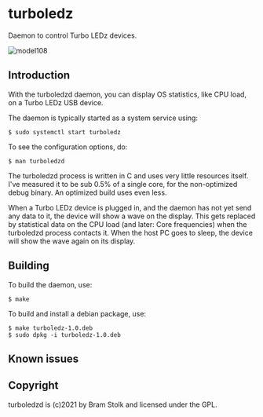 # turboledz
Daemon to control Turbo LEDz devices.

![model108](images/model108.png "model108")


## Introduction

With the turboledzd daemon, you can display OS statistics, like CPU load, on a Turbo LEDz USB device.

The daemon is typically started as a system service using:

```
$ sudo systemctl start turboledz
```

To see the configuration options, do:
```
$ man turboledzd
```

The turboledzd process is written in C and uses very little resources itself.
I've measured it to be sub 0.5% of a single core, for the non-optimized debug binary.
An optimized build uses even less.

When a Turbo LEDz device is plugged in, and the daemon has not yet send any data to it, the device will show a wave on the display.
This gets replaced by statistical data on the CPU load (and later: Core frequencies) when the turboledzd process contacts it.
When the host PC goes to sleep, the device will show the wave again on its display.

## Building

To build the daemon, use:
```
$ make
```

To build and install a debian package, use:
```
$ make turboledz-1.0.deb
$ sudo dpkg -i turboledz-1.0.deb
```

## Known issues

## Copyright

turboledzd is (c)2021 by Bram Stolk and licensed under the GPL.


